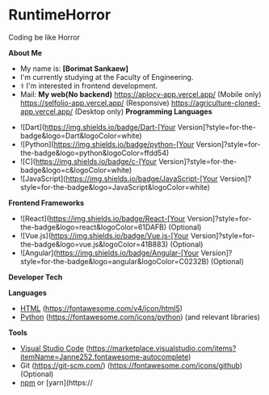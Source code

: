# RuntimeHorror
Coding be like Horror

**About Me**

-  My name is: **[Borimat Sankaew]**
-  I'm currently studying at the Faculty of Engineering.
- ‍⚕️ I'm interested in frontend development.
- Mail: 
**My web(No backend)**
  https://aplocy-app.vercel.app/ (Mobile only)
  https://selfolio-app.vercel.app/ (Responsive)
  https://agriculture-cloned-app.vercel.app/ (Desktop only)
**Programming Languages**

* ![Dart](https://img.shields.io/badge/Dart-[Your Version]?style=for-the-badge&logo=Dart&logoColor=white)
* ![Python](https://img.shields.io/badge/python-[Your Version]?style=for-the-badge&logo=python&logoColor=ffdd54)
* ![C](https://img.shields.io/badge/c-[Your Version]?style=for-the-badge&logo=c&logoColor=white)
* ![JavaScript](https://img.shields.io/badge/JavaScript-[Your Version]?style=for-the-badge&logo=JavaScript&logoColor=white)

**Frontend Frameworks**

* ![React](https://img.shields.io/badge/React-[Your Version]?style=for-the-badge&logo=react&logoColor=61DAFB) (Optional)
* ![Vue.js](https://img.shields.io/badge/Vue.js-[Your Version]?style=for-the-badge&logo=vue.js&logoColor=41B883) (Optional)
* ![Angular](https://img.shields.io/badge/Angular-[Your Version]?style=for-the-badge&logo=angular&logoColor=C0232B) (Optional)

**Developer Tech**

**Languages**

- [HTML](https://developer.mozilla.org/en-US/docs/Web/HTML) (https://fontawesome.com/v4/icon/html5)
- [Python](https://www.python.org/doc/) (https://fontawesome.com/icons/python) (and relevant libraries)

**Tools**

- [Visual Studio Code](https://code.visualstudio.com/) (https://marketplace.visualstudio.com/items?itemName=Janne252.fontawesome-autocomplete)
- Git (https://git-scm.com/) (https://fontawesome.com/icons/github) (Optional)
- [npm](https://www.npmjs.com/) or [yarn](https://

